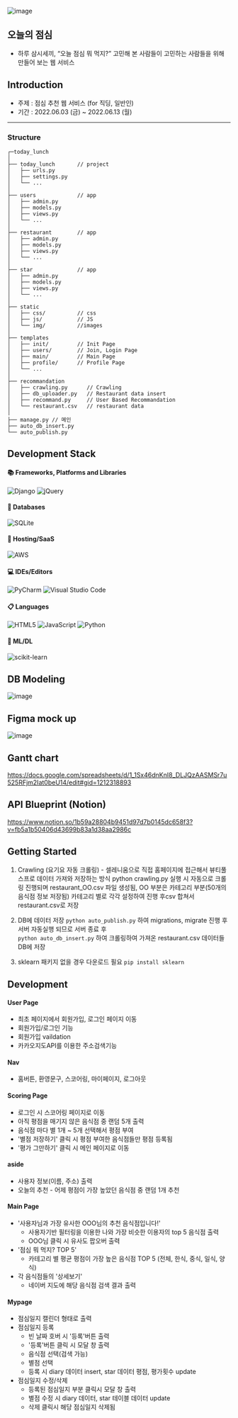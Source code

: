 ![image](https://user-images.githubusercontent.com/87006912/173308040-4a80baf8-b228-47a6-a4e9-46b026fdc164.png)
## 오늘의 점심
- 하루 삼시세끼, “오늘 점심 뭐 먹지?” 고민해 본 사람들이 고민하는 사람들을 위해 만들어 보는 웹 서비스

## Introduction
- 주제 : 점심 추천 웹 서비스 (for 직딩, 일반인)
- 기간 : 2022.06.03 (금) ~ 2022.06.13 (월)

<hr>

### Structure
```
┌─today_lunch
│
├── today_lunch       // project
│   ├── urls.py       
│   ├── settings.py    
│   └── ...
│
├── users             // app
│   ├── admin.py
│   ├── models.py
│   ├── views.py
│   └── ...
│
├── restaurant        // app
│   ├── admin.py
│   ├── models.py
│   ├── views.py
│   └── ...
│
├── star              // app
│   ├── admin.py
│   ├── models.py
│   ├── views.py
│   └── ...
│
├── static 
│   ├── css/          // css
│   ├── js/           // JS
│   └── img/          //images    
│   
├── templates
│   ├── init/         // Init Page  
│   ├── users/        // Join, Login Page  
│   ├── main/         // Main Page  
│   ├── profile/      // Profile Page  
│   └── ...
│
├── recommandation
│   ├── crawling.py      // Crawling
│   ├── db_uploader.py   // Restaurant data insert
│   ├── recommand.py     // User Based Recommandation
│   └── restaurant.csv   // restaurant data
│
├── manage.py // 메인
├── auto_db_insert.py
└── auto_publish.py
```

## Development Stack
#### 📚 Frameworks, Platforms and Libraries     
![Django](https://img.shields.io/badge/django-%23092E20.svg?style=for-the-badge&logo=django&logoColor=white)
![jQuery](https://img.shields.io/badge/jquery-%230769AD.svg?style=for-the-badge&logo=jquery&logoColor=white)
#### 💾 Databases
![SQLite](https://img.shields.io/badge/sqlite-%2307405e.svg?style=for-the-badge&logo=sqlite&logoColor=white)
#### 🎈 Hosting/SaaS
![AWS](https://img.shields.io/badge/AWS-%23FF9900.svg?style=for-the-badge&logo=amazon-aws&logoColor=white)
#### 💻 IDEs/Editors   
![PyCharm](https://img.shields.io/badge/pycharm-143?style=for-the-badge&logo=pycharm&logoColor=black&color=black&labelColor=green)
![Visual Studio Code](https://img.shields.io/badge/Visual%20Studio%20Code-0078d7.svg?style=for-the-badge&logo=visual-studio-code&logoColor=white)
#### 📋 Languages    
![HTML5](https://img.shields.io/badge/html5-%23E34F26.svg?style=for-the-badge&logo=html5&logoColor=white)
![JavaScript](https://img.shields.io/badge/javascript-%23323330.svg?style=for-the-badge&logo=javascript&logoColor=%23F7DF1E)
![Python](https://img.shields.io/badge/python-3670A0?style=for-the-badge&logo=python&logoColor=ffdd54)
#### 🍗 ML/DL    
![scikit-learn](https://img.shields.io/badge/scikit--learn-%23F7931E.svg?style=for-the-badge&logo=scikit-learn&logoColor=white)

## DB Modeling
![image](https://user-images.githubusercontent.com/87006912/173292061-a4710c4a-ad46-48bc-bdc6-a89acd377d4c.png)

## Figma mock up
![image](https://user-images.githubusercontent.com/87006912/173303730-37dea9f0-4aad-4fa4-ac9d-248fc19766e1.png)

## Gantt chart
https://docs.google.com/spreadsheets/d/1_1Sx46dnKnI8_DLJQzAASMSr7u525RFjm2Iat0beU14/edit#gid=1212318893

## API Blueprint (Notion)
https://www.notion.so/1b59a28804b9451d97d7b0145dc658f3?v=fb5a1b50406d43699b83a1d38aa2986c


## Getting Started
1. Crawling (요기요 자동 크롤링) - 셀레니움으로 직접 홈페이지에 접근해서 뷰티풀스프로 데이터 가져와 저장하는 방식
python crawling.py 실행 시 자동으로 크롤링 진행되며 restaurant_OO.csv 파일 생성됨, OO 부분은 카테고리 부분(50개의 음식점 정보 저장됨)
카테고리 별로 각각 설정하여 진행 후csv 합쳐서 restaurant.csv로 저장

2. DB에 데이터 저장
```python auto_publish.py``` 하여 migrations, migrate 진행 후 서버 자동실행 되므로 서버 종료 후    
```python auto_db_insert.py``` 하여 크롤링하여 가져온 restaurant.csv 데이터들 DB에 저장

3. sklearn 패키지 없을 경우 다운로드 필요
``` pip install sklearn ```

## Development
#### User Page
- 최초 페이지에서 회원가입, 로그인 페이지 이동
- 회원가입/로그인 기능
- 회원가입 vaildation
- 카카오지도API를 이용한 주소검색기능
#### Nav
- 홈버튼, 환영문구, 스코어링, 마이페이지, 로그아웃
#### Scoring Page
- 로그인 시 스코어링 페이지로 이동
- 아직 평점을 매기지 않은 음식점 중 랜덤 5개 출력
- 음식점 마다 별 1개 ~ 5개 선택해서 평점 부여
- '별점 저장하기' 클릭 시 평점 부여한 음식점들만 평점 등록됨
- '평가 그만하기' 클릭 시 메인 페이지로 이동
#### aside
- 사용자 정보(이름, 주소) 출력
- 오늘의 추천 - 어제 평점이 가장 높았던 음식점 중 랜덤 1개 추천
#### Main Page
- '사용자님과 가장 유사한 OOO님의 추천 음식점입니다!' 
    - 사용자기반 필터링을 이용한 나와 가장 비슷한 이용자의 top 5 음식점 출력
    - OOO님 클릭 시 유사도 팝오버 출력
- '점심 뭐 먹지? TOP 5' 
    - 카테고리 별 평균 평점이 가장 높은 음식점 TOP 5 (전체, 한식, 중식, 일식, 양식)
- 각 음식점들의 '상세보기'
    - 네이버 지도에 해당 음식점 검색 결과 출력
#### Mypage
- 점심일지 캘린더 형태로 출력
- 점심일지 등록
    - 빈 날짜 호버 시 '등록'버튼 출력
    - '등록'버튼 클릭 시 모달 창 출력
    - 음식점 선택(검색 가능)
    - 별점 선택
    - 등록 시 diary 데이터 insert, star 데이터 평점, 평가횟수 update
- 점심일지 수정/삭제
    - 등록된 점심일지 부분 클릭시 모달 창 출력
    - 별점 수정 시 diary 데이터, star 테이블 데이터 update
    - 삭제 클릭시 해당 점심일지 삭제됨

